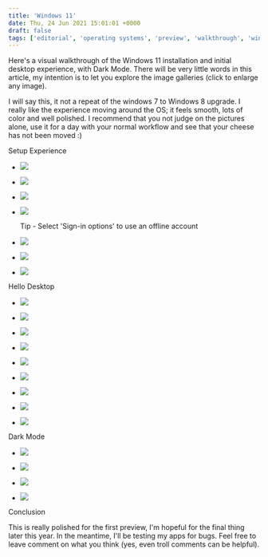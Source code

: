 ```yaml
---
title: 'Windows 11'
date: Thu, 24 Jun 2021 15:01:01 +0000
draft: false
tags: ['editorial', 'operating systems', 'preview', 'walkthrough', 'windows', 'windows 11', 'Windows11']
---
```


Here's a visual walkthrough of the Windows 11 installation and initial desktop experience, with Dark Mode. There will be very little words in this article, my intention is to let you explore the image galleries (click to enlarge any image).

I will say this, it not a repeat of the windows 7 to Windows 8 upgrade. I really like the experience moving around the OS; it feels smooth, lots of color and well polished. I recommend that you not judge on the pictures alone, use it for a day with your normal workflow and see that your cheese has not been moved :)

Setup Experience

*   ![](/wp-content/uploads/2021/06/2.png)
    
*   ![](/wp-content/uploads/2021/06/3.png)
    
*   ![](/wp-content/uploads/2021/06/4.png)
    
*   ![](/wp-content/uploads/2021/06/5.png)
    
    Tip - Select 'Sign-in options' to use an offline account
    
*   ![](/wp-content/uploads/2021/06/6.png)
    
*   ![](/wp-content/uploads/2021/06/7.png)
    
*   ![](/wp-content/uploads/2021/06/8-1024x576.png)
    

Hello Desktop

*   ![](/wp-content/uploads/2021/06/9-1024x576.png)
    
*   ![](/wp-content/uploads/2021/06/10-1024x576.png)
    
*   ![](/wp-content/uploads/2021/06/11-1024x576.png)
    
*   ![](/wp-content/uploads/2021/06/12-1024x576.png)
    
*   ![](/wp-content/uploads/2021/06/13-1024x576.png)
    
*   ![](/wp-content/uploads/2021/06/14-1024x576.png)
    
*   ![](/wp-content/uploads/2021/06/15-1024x576.png)
    
*   ![](/wp-content/uploads/2021/06/16-1024x576.png)
    
*   ![](/wp-content/uploads/2021/06/17-1024x576.png)
    

Dark Mode

*   ![](/wp-content/uploads/2021/06/18-1024x576.png)
    
*   ![](/wp-content/uploads/2021/06/19-1024x576.png)
    
*   ![](/wp-content/uploads/2021/06/20-1024x576.png)
    
*   ![](/wp-content/uploads/2021/06/21-1024x576.png)
    

Conclusion

This is really polished for the first preview, I'm hopeful for the final thing later this year. In the meantime, I'll be testing my apps for bugs. Feel free to leave comment on what you think (yes, even troll comments can be helpful).